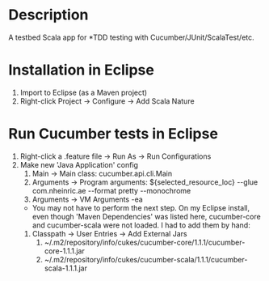 Description
================
A testbed Scala app for \*TDD testing with Cucumber/JUnit/ScalaTest/etc.

Installation in Eclipse
================
 1. Import to Eclipse (as a Maven project)
 1. Right-click Project -> Configure -> Add Scala Nature

Run Cucumber tests in Eclipse
================
 1. Right-click a .feature file -> Run As -> Run Configurations
 1. Make new 'Java Application' config
    1. Main -> Main class: cucumber.api.cli.Main
    1. Arguments -> Program arguments:
        ${selected_resource_loc}
        --glue com.nheinric.ae
        --format pretty
        --monochrome
    1. Arguments -> VM Arguments
        -ea
    * You may not have to perform the next step. On my Eclipse install, even though 'Maven Dependencies' was listed here, cucumber-core and cucumber-scala were not loaded. I had to add them by hand:
    1. Classpath -> User Entries -> Add External Jars
        1. ~/.m2/repository/info/cukes/cucumber-core/1.1.1/cucumber-core-1.1.1.jar
        1. ~/.m2/repository/info/cukes/cucumber-scala/1.1.1/cucumber-scala-1.1.1.jar
